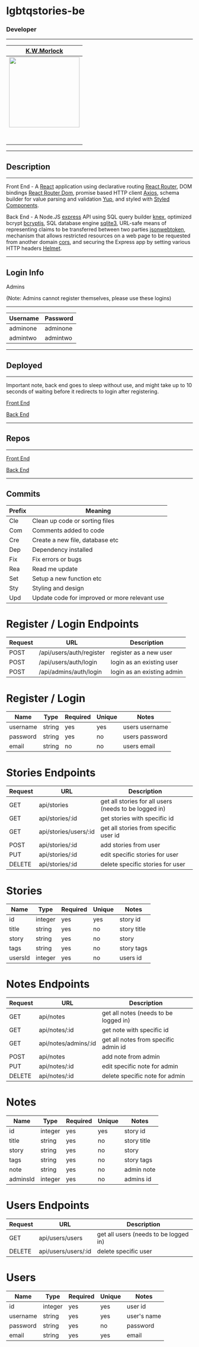 # lgbtqstories-be

### Developer
---
|                                           [K.W.Morlock](https://github.com/kwmorlock)                    |
| :-------------------------------------------------------------------------------------------------------------------------------------: |
| [<img src="https://avatars2.githubusercontent.com/u/60933227?s=400&u=f59ad5c61c259364c66bac0a68407b138024c357&v=4" width = "190" />](https://github.com/kwmorlock) |
|                  [<img src="https://github.com/favicon.ico" width="15"> ](https://github.com/kwmorlock)                   |
|                                                [ <img src="https://static.licdn.com/sc/h/al2o9zrvru7aqj8e1x2rzsrca" width="15"> ](https://www.linkedin.com/in/kwmorlock/)    |
---


## Description

---

Front End - A [React](https://www.npmjs.com/package/react) application using declarative routing [React Router](https://www.npmjs.com/package/react-router), DOM bindings [React Router Dom](https://www.npmjs.com/package/react-router-dom), promise based HTTP client [Axios](https://www.npmjs.com/package/axios), schema builder for value parsing and validation [Yup](https://www.npmjs.com/package/yup), and styled with [Styled Components](https://www.npmjs.com/package/styled-components).

Back End - A Node.JS [express](https://www.npmjs.com/package/express) API using SQL query builder [knex](https://www.npmjs.com/package/knex), optimized bcrypt [bcryptjs](https://www.npmjs.com/package/bcryptjs), SQL database engine [sqlite3](https://www.npmjs.com/package/sqlite3), URL-safe means of representing claims to be transferred between two parties [jsonwebtoken](https://www.npmjs.com/package/jsonwebtoken), mechanism that allows restricted resources on a web page to be requested from another domain [cors](https://www.npmjs.com/package/cors), and securing the Express app by setting various HTTP headers [Helmet](https://www.npmjs.com/package/helmet).

---

## Login Info

Admins 

(Note: Admins cannot register themselves, please use these logins)

---

| Username | Password |
| ------- | --- |
| adminone | adminone|
| admintwo | admintwo |

---

## Deployed

---

Important note, back end goes to sleep without use, and might take up to 10 seconds of waiting before it redirects to login after registering.

[Front End](https://lgbtqstories.netlify.app/)

[Back End](https://lgbtqstories.herokuapp.com/)

---

## Repos

---

[Front End](https://github.com/kwmorlock/lgbtqstories-fe)

[Back End](https://github.com/kwmorlock/lgbtqstories-be)

---

## Commits
| Prefix | Meaning |
| ------- | --- |
| Cle | Clean up code or sorting files|
| Com | Comments added to code |
| Cre | Create a new file, database etc |
| Dep | Dependency installed|
| Fix | Fix errors or bugs |
| Rea | Read me update |
| Set | Setup a new function etc |
| Sty | Styling and design |
| Upd | Update code for improved or more relevant use |

# Register / Login Endpoints
| Request | URL | Description |
| ------- | --- | ----------- |
| POST | /api/users/auth/register| register as a new user |
| POST | /api/users/auth/login | login as an existing user |
| POST | /api/admins/auth/login | login as an existing admin |

# Register / Login
| Name | Type | Required | Unique | Notes |
| ---- | ---- | -------- | ------ | ----- |
| username | string | yes | yes | users username |
| password | string | yes | no | users password |
| email | string | no | no | users email |

# Stories Endpoints
| Request | URL | Description |
| ------- | --- | ----------- |
| GET | api/stories | get all stories for all users (needs to be logged in) |
| GET | api/stories/:id | get stories with specific id |
| GET | api/stories/users/:id | get all stories from specific user id |
| POST | api/stories/:id | add stories from user |
| PUT | api/stories/:id | edit specific stories for user |
| DELETE | api/stories/:id | delete specific stories for user |

# Stories
| Name | Type | Required | Unique | Notes |
| ---- | ---- | -------- | ------ | ----- |
| id | integer | yes | yes | story id |
| title | string | yes | no | story title|
| story | string | yes | no | story |
| tags | string | yes | no | story tags|
| usersId | integer | yes | no | users id |

# Notes Endpoints
| Request | URL | Description |
| ------- | --- | ----------- |
| GET | api/notes | get all notes (needs to be logged in) |
| GET | api/notes/:id | get note with specific id |
| GET | api/notes/admins/:id | get all notes from specific admin id |
| POST | api/notes | add note from admin |
| PUT | api/notes/:id | edit specific note for admin |
| DELETE | api/notes/:id | delete specific note for admin |

# Notes
| Name | Type | Required | Unique | Notes |
| ---- | ---- | -------- | ------ | ----- |
| id | integer | yes | yes | story id |
| title | string | yes | no | story title|
| story | string | yes | no | story |
| tags | string | yes | no | story tags |
| note | string | yes | no | admin note |
| adminsId | integer | yes | no | admins id |

# Users Endpoints
| Request | URL | Description |
| ------- | --- | ----------- |
| GET | api/users/users | get all users (needs to be logged in) |
| DELETE | api/users/users/:id | delete specific user |

# Users
| Name | Type | Required | Unique | Notes |
| ---- | ---- | -------- | ------ | ----- |
| id | integer | yes | yes | user id |
| username | string | yes | yes | user's name|
| password | string | yes | no | password |
| email | string | yes | yes | email |




